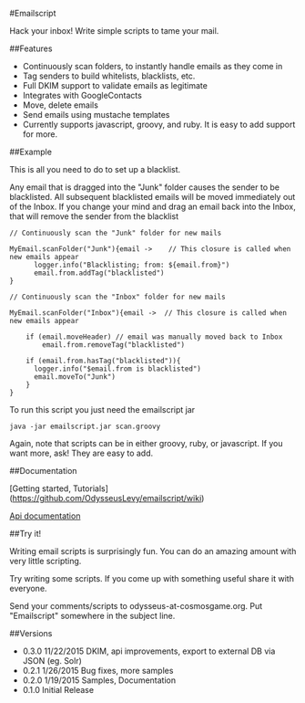 #Emailscript

Hack your inbox! Write simple scripts to tame your mail.

##Features

* Continuously scan folders, to instantly handle emails as they come in
* Tag senders to build whitelists, blacklists, etc.
* Full DKIM support to validate emails as legitimate
* Integrates with GoogleContacts
* Move, delete emails
* Send emails using mustache templates
* Currently supports javascript, groovy, and ruby. It is easy to add support for more.

##Example

This is all you need to do to set up a blacklist.

Any email that is dragged into the "Junk" folder causes the sender to be blacklisted. All subsequent blacklisted
emails will be moved immediately out of the Inbox. If
you change your mind and drag an email back into the Inbox, that will remove the sender from the blacklist

    // Continuously scan the "Junk" folder for new mails

    MyEmail.scanFolder("Junk"){email ->    // This closure is called when new emails appear
          logger.info("Blacklisting; from: ${email.from}")
          email.from.addTag("blacklisted")
    }

    // Continuously scan the "Inbox" folder for new mails

    MyEmail.scanFolder("Inbox"){email ->  // This closure is called when new emails appear

        if (email.moveHeader) // email was manually moved back to Inbox
            email.from.removeTag("blacklisted")

        if (email.from.hasTag("blacklisted")){
          logger.info("$email.from is blacklisted")
          email.moveTo("Junk")
        }
    }

To run this script you just need the emailscript jar

    java -jar emailscript.jar scan.groovy

Again, note that scripts can be in either groovy, ruby, or javascript. If you want more, ask! They are easy to add.

##Documentation

[Getting started, Tutorials] (https://github.com/OdysseusLevy/emailscript/wiki)

[Api documentation](http://odysseuslevy.github.io/emailscript/docs/index.html#package)

##Try it!

Writing email scripts is surprisingly fun. You can do an amazing amount with very little scripting.

Try writing some scripts. If you come up with something useful share it with everyone.

Send your comments/scripts to odysseus-at-cosmosgame.org. Put "Emailscript" somewhere in the subject line.

##Versions

* 0.3.0 11/22/2015 DKIM, api improvements, export to external DB via JSON (eg. Solr)
* 0.2.1 1/26/2015 Bug fixes, more samples
* 0.2.0 1/19/2015 Samples, Documentation
* 0.1.0 Initial Release

